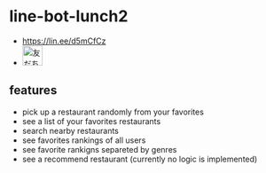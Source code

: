 # line-bot-lunch2
- https://lin.ee/d5mCfCz
- <a href="https://lin.ee/d5mCfCz"><img src="https://scdn.line-apps.com/n/line_add_friends/btn/ja.png" alt="友だち追加" height="36" border="0"></a>

## features
- pick up a restaurant randomly from your favorites 
- see a list of your favorites restaurants
- search nearby restaurants
- see favorites rankings of all users
- see favorite rankigns separeted by genres
- see a recommend restaurant (currently no logic is implemented)
